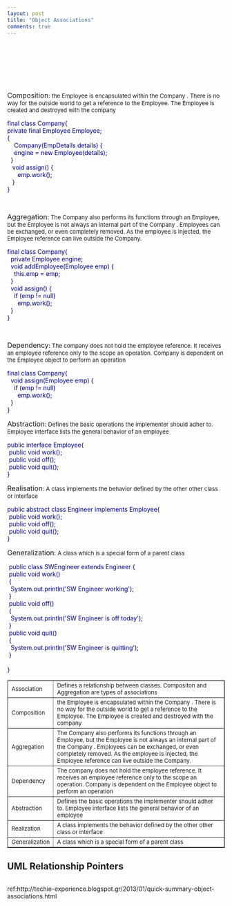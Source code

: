 ```yaml
---
layout: post
title: "Object Associations"
comments: true
---
```

<p><span style="font-size: medium;"><br /></span></p>
<p>&nbsp;</p>
<p><img style="display: block; margin-left: auto; margin-right: auto;" src="/IMAGES/2013/01/Object-Associations.png.jpgx" alt="" /></p>
<p><span style="font-size: medium;"><br /></span></p>
<p><span style="font-size: medium;">Composition</span>: <span style="font-size: small;">the Employee is encapsulated within the Company . There is no way for the outside world to get a reference to the Employee. The Employee is created and destroyed with the company</span></p>
<p><span style="color: #000080;">final class Company{</span><br /><span style="color: #000080;">private final Employee Employee;</span><br /><span style="color: #000080;">{</span><br /><span style="color: #000080;">&nbsp;&nbsp;&nbsp; Company(EmpDetails details) {</span><br /><span style="color: #000080;">&nbsp;&nbsp;&nbsp; engine = new Employee(details);</span><br /><span style="color: #000080;">&nbsp; }</span><br /><span style="color: #000080;">&nbsp;&nbsp; void assign() {</span><br /><span style="color: #000080;">&nbsp;&nbsp;&nbsp;&nbsp;&nbsp; emp.work();</span><br /><span style="color: #000080;">&nbsp;&nbsp; } </span><br /><span style="color: #000080;">}</span></p>
<p>&nbsp;</p>
<p><span style="font-size: medium;">Aggregation</span>: <span style="font-size: small;">The Company also performs its functions through an Employee, but the Employee is not always an internal part of the Company . Employees can be exchanged, or even completely removed. As the employee is injected, the Employee reference can live outside the Company.</span></p>
<p><span style="color: #000080;">final class Company{</span><br /><span style="color: #000080;">&nbsp; private Employee engine;</span><br /><span style="color: #000080;">&nbsp; void addEmployee(Employee emp) {</span><br /><span style="color: #000080;">&nbsp;&nbsp;&nbsp; this.emp = emp;</span><br /><span style="color: #000080;">&nbsp; }</span><br /><span style="color: #000080;">&nbsp; void assign() {</span><br /><span style="color: #000080;">&nbsp;&nbsp;&nbsp; if (emp != null)</span><br /><span style="color: #000080;">&nbsp;&nbsp;&nbsp;&nbsp;&nbsp; emp.work();</span><br /><span style="color: #000080;">&nbsp; }</span><br /><span style="color: #000080;">}</span></p>
<p>&nbsp;</p>
<p><span style="font-size: medium;">Dependency</span>:<span style="font-size: small;"> The company does not hold the employee reference. It receives an employee reference only to the scope an operation. Company is dependent on the Employee object to perform an operation</span></p>
<p><span style="color: #000080;">final class Company{</span><br /><span style="color: #000080;">&nbsp; void assign(Employee emp) {</span><br /><span style="color: #000080;">&nbsp;&nbsp;&nbsp; if (emp != null)</span><br /><span style="color: #000080;">&nbsp;&nbsp;&nbsp;&nbsp;&nbsp; emp.work();</span><br /><span style="color: #000080;">&nbsp; }</span><br /><span style="color: #000080;">}</span></p>
<p><span style="font-size: medium;">Abstraction</span>: <span style="font-size: small;">Defines the basic operations the implementer should adher to. Employee interface lists the general behavior of an employee</span></p>
<p><span style="color: #000080;">public interface Employee{</span><br /><span style="color: #000080;">&nbsp;public void work();</span><br /><span style="color: #000080;">&nbsp;public void off();</span><br /><span style="color: #000080;">&nbsp;public void quit();</span><br /><span style="color: #000080;">}</span></p>
<p><span style="font-size: medium;">Realisation</span>: <span style="font-size: small;">A class implements the behavior defined by the other other class or interface</span></p>
<p><span style="color: #000080;">public abstract class Engineer implements Employee{</span><br /><span style="color: #000080;">&nbsp;public void work();</span><br /><span style="color: #000080;">&nbsp;public void off();</span><br /><span style="color: #000080;">&nbsp;public void quit();</span><br /><span style="color: #000080;">}</span></p>
<p><span style="font-size: medium;">Generalization</span>: <span style="font-size: small;">A class which is a special form of a parent class</span></p>
<p><span style="color: #000080;">&nbsp;public class SWEngineer extends Engineer</span><span style="color: #000080;"> {</span><br /><span style="color: #000080;">&nbsp;public void work()</span><br /><span style="color: #000080;">&nbsp;{</span><br /><span style="color: #000080;">&nbsp; System.out.println('SW Engineer working');</span><br /><span style="color: #000080;">&nbsp;}</span><br /><span style="color: #000080;">&nbsp;public void off()</span><br /><span style="color: #000080;">&nbsp;{</span><br /><span style="color: #000080;">&nbsp; System.out.println('SW Engineer is off today');</span><br /><span style="color: #000080;">&nbsp;}</span><br /><span style="color: #000080;">&nbsp;public void quit()</span><br /><span style="color: #000080;">&nbsp;{</span><br /><span style="color: #000080;">&nbsp; System.out.println('SW Engineer is quitting');</span><br /><span style="color: #000080;">&nbsp;}</span><br /><br /><span style="color: #000080;">}</span></p>
<table border="1" cellspacing="0" cellpadding="0">
<tbody>
<tr>
<td><span style="font-size: small;">Association</span></td>
<td><span style="font-size: small;">Defines a relationship between classes. Compositon and Aggregation are types of associations</span></td>
</tr>
<tr>
<td><span style="font-size: small;">Composition</span></td>
<td><span style="font-size: small;">the Employee is encapsulated within the Company . There is no way for the outside world to get a reference to the Employee. The Employee is created and destroyed with the company</span></td>
</tr>
<tr>
<td><span style="font-size: small;">Aggregation</span></td>
<td><span style="font-size: small;">The Company also performs its functions through an Employee, but the Employee is not always an internal part of the Company . Employees can be exchanged, or even completely removed. As the employee is injected, the Employee reference can live outside the Company.</span></td>
</tr>
<tr>
<td><span style="font-size: small;">Dependency</span></td>
<td><span style="font-size: small;">The company does not hold the employee reference. It receives an employee reference only to the scope an operation. Company is dependent on the Employee object to perform an operation</span></td>
</tr>
<tr>
<td><span style="font-size: small;">Abstraction</span></td>
<td><span style="font-size: small;">Defines the basic operations the implementer should adher to. Employee interface lists the general behavior of an employee</span></td>
</tr>
<tr>
<td><span style="font-size: small;">Realization</span></td>
<td><span style="font-size: small;">A class implements the behavior defined by the other other class or interface</span></td>
</tr>
<tr>
<td><span style="font-size: small;">Generalization</span></td>
<td><span style="font-size: small;">A class which is a special form of a parent class</span></td>
</tr>
</tbody>
</table>
<h2>UML Relationship Pointers</h2>
<p><img style="display: block; margin-left: auto; margin-right: auto;" src="/IMAGES/2013/01/UML+Relationship+Pointers.png.jpgx" alt="" /></p>
<p>ref:http://techie-experience.blogspot.gr/2013/01/quick-summary-object-associations.html</p>
